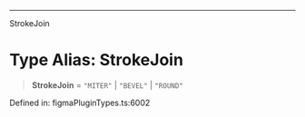 ---

StrokeJoin

# Type Alias: StrokeJoin

> **StrokeJoin** = `"MITER"` \| `"BEVEL"` \| `"ROUND"`

Defined in: figmaPluginTypes.ts:6002
